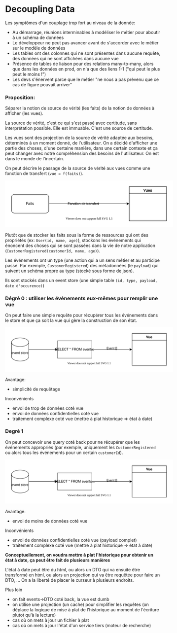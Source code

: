 # Decoupling Data

Les symptômes d'un couplage trop fort au niveau de la donnée:
- Au démarrage, réunions interminables à modéliser le métier pour aboutir à un schéma de données
- Le développeur ne peut pas avancer avant de s'accorder avec le métier sur le modèle de données
- Les tables ont des colonnes qui ne sont présentes dans aucune requête, des données qui ne sont affichées dans aucune vue
- Présence de tables de liaison pour des relations many-to-many, alors que dans les données en prod, on n'a que des liens 1-1 ("qui peut le plus peut le moins !")
- Les devs s'énervent parce que le métier "ne nous a pas prévenu que ce cas de figure pouvait arriver"

### Proposition:
Séparer la notion de source de vérité (les faits) de la notion de données à afficher (les vues).

La source de vérité, c'est ce qui s'est passé avec certitude, sans interprétation possible. Elle est immuable. C'est une source de certitude.

Les vues sont des projection de la source de vérité adaptée aux besoins, déterminés à un moment donné, de l'utilisateur.
On a décidé d'afficher une partie des choses, d'une certaine manière, dans une certain contexte et ça peut changer avec notre compréhension des besoins de l'utilisateur.
On est dans le monde de l'incertain.

On peut décrire le passage de la source de vérité aux vues comme une fonction de transfert (`vue = f(faits)`).

<img src='./decoupling-data/1 - Truth - transfer - view.drawio.svg' style="background-color: white; padding: 20px;"/>

Plutôt que de stocker les faits sous la forme de ressources qui ont des propriétés (ex: `User(id, name, age)`), stockons les événements qui énoncent des choses qui se sont passées dans la vie de notre application (`CustomerRegistered(customerId, name, age)`).

Les événements ont un type (une action qui a un sens métier et au participe passé. Par exemple, `CustomerRegistered`) des métadonnées (le `payload`) qui suivent un schéma propre au type (stocké sous forme de json).

Ils sont stockés dans un event store (une simple table `(id, type, payload, date d'occurence)`)

### Dégré 0 : utiliser les événements eux-mêmes pour remplir une vue

On peut faire une simple requête pour récupérer tous les événements dans le store et que ça soit la vue qui gère la construction de son état.

<img src='./decoupling-data/2 - Simply pass events to view.drawio.svg' style="background-color: white; padding: 20px;"/>

Avantage:
- simplicité de requêtage

Inconvénients
- envoi de trop de données coté vue
- envoi de données confidentielles coté vue
- traitement complexe coté vue (mettre à plat historique => état à date)

### Degré 1

On peut concevoir une query coté back pour ne récupérer que les événements appropriés (par exemple, uniquement les `CustomerRegistered` ou alors tous les événements pour un certain `customerId`).

<img src='./decoupling-data/3 - Use query to filter events.drawio.svg' style="background-color: white; padding: 20px;"/>

Avantage:
- envoi de moins de données coté vue

Inconvénients
- envoi de données confidentielles coté vue (payload complet)
- traitement complexe coté vue (mettre à plat historique => état à date)

**Conceptuellement, on voudra mettre à plat l'historique pour obtenir un état à date, ça peut être fait de plusieurs manières**

L'état à date peut être du html, ou alors un DTO qui va ensuite être transformé en html, ou alors un projection qui va être requêtée pour faire un DTO, ...
On a la liberté de placer le curseur à plusieurs endroits.

Plus loin
- on fait events->DTO coté back, la vue est dumb
- on utilise une projection (un cache) pour simplifier les requêtes (on déplace la logique de mise à plat de l'historique au moment de l'écriture plutot qu'à la lecture)
- cas où on mets à jour un fichier à plat
- cas où on mets à jour l'état d'un service tiers (moteur de recherche)